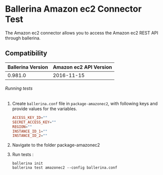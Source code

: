 # Ballerina Amazon ec2 Connector Test

The Amazon ec2 connector allows you to access the Amazon ec2 REST API through ballerina.

## Compatibility
| Ballerina Version | Amazon ec2 API Version |
|-------------------|----------------------  |
| 0.981.0           | 2016-11-15             |

###### Running tests

1. Create `ballerina.conf` file in `package-amazonec2`, with following keys and provide values for the variables.
    
    ```.conf
    ACCESS_KEY_ID=""
    SECRET_ACCESS_KEY=""
    REGION=""
    INSTANCE_ID_1=""
    INSTANCE_ID_2=""
    ```
2. Navigate to the folder package-amazonec2

3. Run tests :

    ```ballerina
    ballerina init
    ballerina test amazonec2 --config ballerina.conf
    ```
```